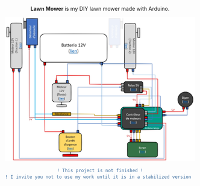 <div align="center">

**Lawn Mower** is my DIY lawn mower made with Arduino.
<br/>

<img src="https://raw.githubusercontent.com/HeyHeyChicken/Arduino-Lawn-Mower/main/electrical_diagram/image.jpg?token=GHSAT0AAAAAACGAPCKDRZF2STGWQZ7EN744ZIHE7UQ">
<br>

```diff
! This project is not finished !
! I invite you not to use my work until it is in a stabilized version !
```

</div>